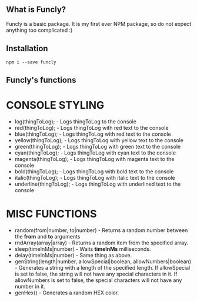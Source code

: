 ## What is Funcly?

Funcly is a basic package. It is my first ever NPM package, so do not expect anything too complicated :)

## Installation

`npm i --save funcly`

## Funcly's functions

# CONSOLE STYLING

* log(thingToLog); - Logs thingToLog to the console
* red(thingToLog); - Logs thingToLog with red text to the console
* blue(thingToLog); - Logs thingToLog with red text to the console
* yellow(thingToLog); - Logs thingToLog with yellow text to the console
* green(thingToLog); - Logs thingToLog with green text to the console
* cyan(thingToLog); - Logs thingToLog with cyan text to the console
* magenta(thingToLog); - Logs thingToLog with magenta text to the console
* bold(thingToLog); - Logs thingToLog with bold text to the console
* italic(thingToLog); - Logs thingToLog with italic text to the console
* underline(thingToLog); - Logs thingToLog with underlined text to the console

# MISC FUNCTIONS
* random(from|number, to|number) - Returns a random number between the **from** and **to** arguments
* rndArray(array|array) - Returns a random item from the specified array.
* sleep(timeInMs|number) - Waits **timeInMs** milliseconds.
* delay(timeInMs|number) - Same thing as above.
* genString(length|number, allowSpecial|boolean, allowNumbers|boolean) - Generates a string with a length of the specified length. If allowSpecial is set to false, the string will not have any special characters in it. If allowNumbers is set to false, the special characters will not have any number in it.
* genHex() - Generates a random HEX color.




